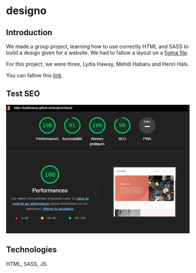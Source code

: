 # designo

## Introduction

We made a group project, learning how to use correctly HTML and SASS to build a design given for a website. We had to fallow a layout on a [figma file](https://www.figma.com/file/l95gv4piXhWCegSRZIXe3y/designo-becode?node-id=0%3A1).

For this project, we were three, Lydia Haway, Mehdi Habaru and Henri Hals.

You can fallow this [link](https://lydiahaway.github.io/designo/).

## Test SEO

![SEO](./src/img/ReadMe--SEO.png)

## Technologies

HTML, SASS, JS.
